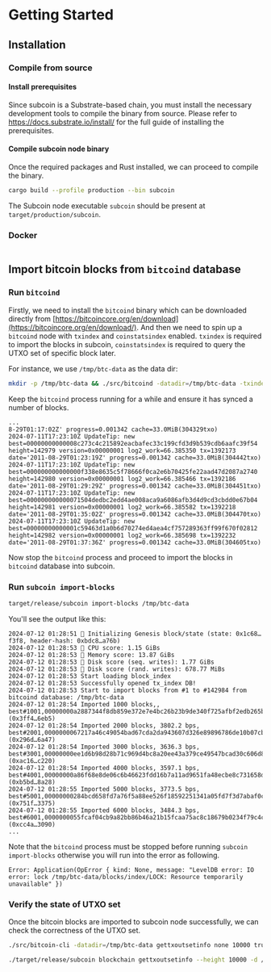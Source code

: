 # Getting Started

## Installation

### Compile from source

#### Install prerequisites

Since subcoin is a Substrate-based chain, you must install the necessary development tools to compile the binary from source.
Please refer to https://docs.substrate.io/install/ for the full guide of installing the prerequisites.

#### Compile subcoin node binary

Once the required packages and Rust installed, we can proceed to compile the binary.

```bash
cargo build --profile production --bin subcoin
```

The Subcoin node executable `subcoin` should be present at `target/production/subcoin`.

### Docker

```
```

## Import bitcoin blocks from `bitcoind` database

### Run `bitcoind`

Firstly, we need to install the `bitcoind` binary which can be downloaded directly from [https://bitcoincore.org/en/download](https://bitcoincore.org/en/download/).
And then we need to spin up a `bitcoind` node with `txindex` and `coinstatsindex` enabled. `txindex` is required to import the blocks in subcoin, `coinstatsindex` is required
to query the UTXO set of specific block later.

For instance, we use `/tmp/btc-data` as the data dir:

<!-- TODO: specify the exact version of bitcoind we are using here. -->

```bash
mkdir -p /tmp/btc-data && ./src/bitcoind -datadir=/tmp/btc-data -txindex -coinstatsindex
```

Keep the `bitcoind` process running for a while and ensure it has synced a number of blocks.

```
...
8-29T01:17:02Z' progress=0.001342 cache=33.0MiB(304329txo)
2024-07-11T17:23:10Z UpdateTip: new best=00000000000008c273c4c215892eacbafec33c199cfd3d9b539cdb6aafc39f54 height=142979 version=0x00000001 log2_work=66.385350 tx=1392173 date='2011-08-29T01:23:19Z' progress=0.001342 cache=33.0MiB(304442txo)
2024-07-11T17:23:10Z UpdateTip: new best=000000000000000f338e8635c5f78666f0ca2e6b70425fe22aad47d2087a2740 height=142980 version=0x00000001 log2_work=66.385466 tx=1392186 date='2011-08-29T01:29:29Z' progress=0.001342 cache=33.0MiB(304451txo)
2024-07-11T17:23:10Z UpdateTip: new best=000000000000071504dedbc2edd4ae008aca9a6086afb3d4d9cd3cbdd0e67b04 height=142981 version=0x00000001 log2_work=66.385582 tx=1392218 date='2011-08-29T01:35:02Z' progress=0.001342 cache=33.0MiB(304470txo)
2024-07-11T17:23:10Z UpdateTip: new best=00000000000001c59463d1a0b6d70274ed4aea4cf757289363ff99f670f02812 height=142982 version=0x00000001 log2_work=66.385698 tx=1392232 date='2011-08-29T01:37:36Z' progress=0.001342 cache=33.0MiB(304605txo)
```

Now stop the `bitcoind` process and proceed to import the blocks in `bitcoind` database into subcoin.

### Run `subcoin import-blocks`

```bash
target/release/subcoin import-blocks /tmp/btc-data
```

You'll see the output like this:

```
2024-07-12 01:28:51 🔨 Initializing Genesis block/state (state: 0x1c68…f3f8, header-hash: 0xbdc8…a76b)
2024-07-12 01:28:53 🏁 CPU score: 1.15 GiBs
2024-07-12 01:28:53 🏁 Memory score: 13.87 GiBs
2024-07-12 01:28:53 🏁 Disk score (seq. writes): 1.77 GiBs
2024-07-12 01:28:53 🏁 Disk score (rand. writes): 678.77 MiBs
2024-07-12 01:28:53 Start loading block_index
2024-07-12 01:28:53 Successfully opened tx_index DB!
2024-07-12 01:28:53 Start to import blocks from #1 to #142984 from bitcoind database: /tmp/btc-data
2024-07-12 01:28:54 Imported 1000 blocks,, best#1001,00000000a2887344f8db859e372e7e4bc26b23b9de340f725afbf2edb265b4c6 (0x3ff4…6eb5)
2024-07-12 01:28:54 Imported 2000 blocks, 3802.2 bps, best#2001,0000000067217a46c49054bad67cda2da943607d326e89896786de10b07cb7c0 (0x296d…6a47)
2024-07-12 01:28:54 Imported 3000 blocks, 3636.3 bps, best#3001,00000000ee1d6b98d28b71c969d4bc8a20ee43a379ce49547bcad30c606d8845 (0xac16…c220)
2024-07-12 01:28:54 Imported 4000 blocks, 3597.1 bps, best#4001,00000000a86f68e8de06c6b46623fdd16b7a11ad9651fa48ecbe8c731658dc06 (0xb5bd…8a28)
2024-07-12 01:28:55 Imported 5000 blocks, 3773.5 bps, best#5001,00000000284bcd658fd7a76f5a88ee526f18592251341a05fd7f3d7abaf0c3ec (0x751f…3375)
2024-07-12 01:28:55 Imported 6000 blocks, 3484.3 bps, best#6001,0000000055fcaf04cb9a82bb86b46a21b15fcaa75ac8c18679b0234f79c4c615 (0xcc4a…3090)
...
```

Note that the `bitcoind` process must be stopped before running `subcoin import-blocks` otherwise you will run into the error as following.

```
Error: Application(OpError { kind: None, message: "LevelDB error: IO error: lock /tmp/btc-data/blocks/index/LOCK: Resource temporarily unavailable" })
```

### Verify the state of UTXO set

Once the bitcoin blocks are imported to subcoin node successfully, we can check the correctness of the UTXO set.

```bash
./src/bitcoin-cli -datadir=/tmp/btc-data gettxoutsetinfo none 10000 true
```

```bash
./target/release/subcoin blockchain gettxoutsetinfo --height 10000 -d /tmp/subcoin-data
```

